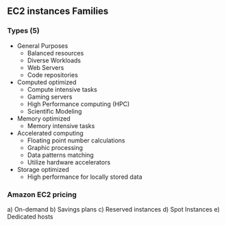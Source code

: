 ## EC2 instances Families ##
### Types (5) ###
- General Purposes
    - Balanced resources
    - Diverse Workloads
    - Web Servers
    - Code repositories
- Computed optimized
    - Compute intensive tasks
    - Gaming servers
    - High Performance computing (HPC)
    - Scientific Modeling
- Memory optimized
    - Memory intensive tasks
- Accelerated computing
    - Floating point number calculations
    - Graphic processing
    - Data patterns matching
    - Utilize hardware accelerators
- Storage optimized
    - High performance for locally stored data

### Amazon EC2 pricing ###
a) On-demand
b) Savings plans
c) Reserved instances
d) Spot Instances
e) Dedicated hosts
